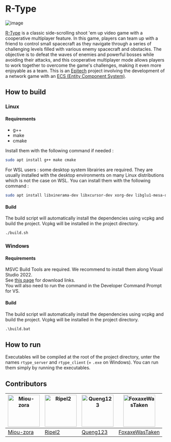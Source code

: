 # R-Type
![image](https://github.com/EpitechPromo2026/B-CPP-500-NAN-5-1-rtype-lucas.hauszler/assets/91665380/5cbffad1-884d-4164-9742-152b58a0c3e9)

[R-Type](https://fr.wikipedia.org/wiki/R-Type_(jeu_vid%C3%A9o)) is a classic side-scrolling shoot 'em up video game with a cooperative multiplayer feature. In this game, players can team up with a friend to control small spacecraft as they navigate through a series of challenging levels filled with various enemy spacecraft and obstacles. The objective is to defeat the waves of enemies and powerful bosses while avoiding their attacks, and this cooperative multiplayer mode allows players to work together to overcome the game's challenges, making it even more enjoyable as a team.
This is an [Epitech](https://www.epitech.eu/) project involving the development of a network game with an [ECS (Entity Component System)](https://github.com/EpitechPromo2026/B-CPP-500-NAN-5-1-rtype-lucas.hauszler/wiki/Librairies#1-entity-component-system).

## How to build

### Linux

#### Requirements

- g++
- make
- cmake

Install them with the following command if needed :

```bash
sudo apt install g++ make cmake
```

For WSL users : some desktop system librairies are required. They are usually installed with the desktop environments on many Linux distributions which is not the case on WSL. You can install them with the following command :

```bash
sudo apt install libxinerama-dev libxcursor-dev xorg-dev libglu1-mesa-dev pkg-config
```

#### Build

The build script will automatically install the dependencies using vcpkg and build the project. Vcpkg will be installed in the project directory.

```bash
./build.sh
```

### Windows

#### Requirements

MSVC Build Tools are required. We recommend to install them along Visual Studio 2022.
<br>
See [this page](https://visualstudio.microsoft.com/fr/downloads/) for download links.
<br>
You will also need to run the command in the Developer Command Prompt for VS.

#### Build

The build script will automatically install the dependencies using vcpkg and build the project. Vcpkg will be installed in the project directory.

```cmd
.\build.bat
```

## How to run

Executables will be compiled at the root of the project directory, unter the names `rtype_server` and `rtype_client` (+ `.exe` on Windows). You can run them simply by running the executables.

## Contributors

| <a href="https://github.com/Miou-zora"><img alt="Miou-zora" src="https://avatars.githubusercontent.com/u/91665686?v=4" width="100"></a> | <a href="https://github.com/ripel2"><img alt="Ripel2" src="https://avatars.githubusercontent.com/u/70372762?v=4" width="100"></a> | <a href="https://github.com/Queng123"><img alt="Queng123" src="https://avatars.githubusercontent.com/u/91665380?v=4" width="100"></a> | <a href="https://github.com/FoxaxeWasTaken"><img alt="FoxaxeWasTaken" src="https://avatars.githubusercontent.com/u/91660228?v=4" width="100"></a> | 
| --- | --- | --- | --- |
| [Miou-zora](https://github.com/Miou-zora) | [Ripel2](https://github.com/ripel2) | [Queng123](https://github.com/Queng123) | [FoxaxeWasTaken](https://github.com/FoxaxeWasTaken) |